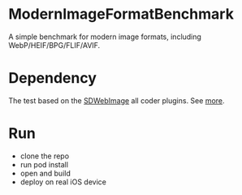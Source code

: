# ModernImageFormatBenchmark

A simple benchmark for modern image formats, including WebP/HEIF/BPG/FLIF/AVIF.

# Dependency

The test based on the [SDWebImage](https://github.com/SDWebImage/SDWebImage) all coder plugins. See [more](https://github.com/SDWebImage/SDWebImage/wiki/Coder-Plugin-List).

# Run

+ clone the repo
+ run pod install
+ open and build
+ deploy on real iOS device 